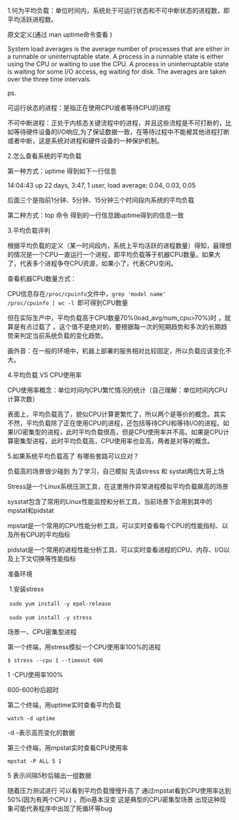 1.何为平均负载：单位时间内，系统处于可运行状态和不可中断状态的进程数，即平均活跃进程数。

原文定义(通过 man uptime命令查看 )

System load averages is the average number of processes that are either in a runnable or uninterruptable state.  A process in a runnable state is either using the CPU or waiting  to  use the CPU.  A process in uninterruptable state is waiting for some I/O access, eg waiting for disk.  The averages are taken over the three time intervals.

ps.

可运行状态的进程：是指正在使用CPU或者等待CPU的进程

不可中断进程：正处于内核态关键流程中的进程，并且这些流程是不可打断的，比如等待硬件设备的I/O响应,为了保证数据一致，在等待过程中不能被其他进程打断或者中断，这是系统对进程和硬件设备的一种保护机制。



2.怎么查看系统的平均负载 

第一种方式：uptime 得到如下一行信息

 14:04:43 up 22 days,  3:47,  1 user,  load average: 0.04, 0.03, 0.05

后面三个是指前1分钟、5分钟、15分钟三个时间段内系统的平均负载

第二种方式：top 命令 得到的一行信息跟uptime得到的信息一致



3.平均负载评判

根据平均负载的定义（某一时间段内，系统上平均活跃的进程数量）得知，最理想的情况是一个CPU一直运行一个进程，即平均负载等于机器CPU数量。如果大了，代表多个进程争夺CPU资源，如果小了，代表CPU空闲。

查看机器CPU数量方式：

CPU信息存在<code>/proc/cpuinfo</code>文件中，<code>grep 'model name' /proc/cpuinfo | wc -l </code>即可得到CPU数量

但在实际生产中，平均负载高于CPU数量70%(load_avg/num_cpu>70%)时 ，就算是有点过载了 。这个值不是绝对的，要根据每一次的短期趋势和多次的长期趋势来判定当前系统负载的变化趋势。

画外音：在一般的环境中，机器上部署的服务相对比较固定，所以负载应该变化不大。



4.平均负载 VS CPU使用率

CPU使用率概念：单位时间内CPU繁忙情况的统计（自己理解：单位时间内CPU计算次数）

表面上，平均负载高了，貌似CPU计算更繁忙了，所以两个是等价的概念。其实不然，平均负载除了正在使用CPU的进程，还包括等待CPU和等待I/O的进程。如果I/O密集型的进程，此时平均负载很高，但是CPU使用率并不高。如果是CPU计算密集型进程，此时平均负载高，CPU使用率也会高，两者是对等的概念。



5.如果系统平均负载高了 有哪些套路可以应对？

负载高的场景很少碰到 为了学习，自己模拟 先请stress 和 systat两位大哥上场

Stress是一个Linux系统压测工具，在这里用作异常进程模拟平均负载飙高的场景

sysstat包含了常用的Linux性能监控和分析工具，当前场景下会用到其中的mpstat和pidstat

​	mpstat是一个常用的CPU性能分析工具，可以实时查看每个CPU的性能指标、以及所有CPU的平均指标

​	pidstat是一个常用的进程性能分析工具，可以实时查看进程的CPU、内存、I/O以及上下文切换等性能指标



准备环境

​	1.安装stress 

​	<code>sudo yum install -y epel-release</code>

​	<code>sudo yum install -y stress</code>



场景一、CPU密集型进程

第一个终端，用stress模拟一个CPU使用率100%的进程

<code>$ stress --cpu 1 --timeout 600</code>

1 -CPU使用率100%

600-600秒后超时

第二个终端，用uptime实时查看平均负载

<code>watch -d uptime</code>

-d -表示高亮变化的数据

第三个终端，用mpstat实时查看CPU使用率

<code>mpstat -P ALL 5 1</code>

5 表示间隔5秒后输出一组数据

随着压力测试进行 可以看到平均负载慢慢升高了  通过mpstat看到CPU使用率达到50%(因为有两个CPU ) ，而io基本没变 这是典型的CPU密集型场景 出现这种现象可能代表程序中出现了死循环等bug





